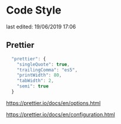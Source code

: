 # Code Style

last edited: 19/06/2019 17:06

## Prettier

```js
  "prettier": {
    "singleQuote": true,
    "trailingComma": "es5",
    "printWidth": 80,
    "tabWidth": 2,
    "semi": true
  }
```

https://prettier.io/docs/en/options.html

https://prettier.io/docs/en/configuration.html
